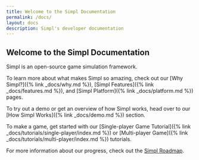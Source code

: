 ```yaml
---
title: Welcome to the Simpl Documentation
permalink: /docs/
layout: docs
description: Simpl's developer documentation
---
```


## Welcome to the Simpl Documentation

Simpl is an open-source game simulation framework.

To learn more about what makes Simpl so amazing, check out our [Why Simpl?]({% link _docs/why.md %}), [Simpl Features]({% link _docs/features.md %}), and [Simpl Platform]({% link _docs/platform.md %}) pages. 

To try out a demo or get an overview of how Simpl works, head over to our [How Simpl Works]({% link _docs/demo.md %}) section.

To make a game, get started with our [Single-player Game Tutorial]({% link _docs/tutorials/single-player/index.md %}) or [Multi-player Game]({% link _docs/tutorials/multi-player/index.md %}) tutorials.

For more information about our progress, check out the [Simpl Roadmap](https://github.com/simplworld/simpl/projects/1).

